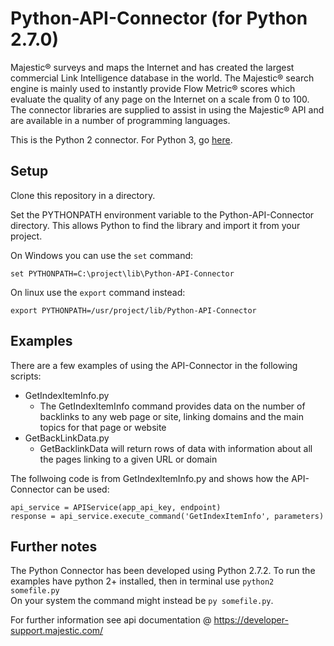 Python-API-Connector (for Python 2.7.0)
====================

Majestic® surveys and maps the Internet and has created the largest commercial Link Intelligence database in the world. The Majestic® search engine is mainly used to instantly provide Flow Metric® scores which evaluate the quality of any page on the Internet on a scale from 0 to 100. The connector libraries are supplied to assist in using the Majestic® API and are available in a number of programming languages.

This is the Python 2 connector.  For Python 3, go [here](https://github.com/majestic/Python3-API-Connector).
 
Setup
---------------
Clone this repository in a directory. 

Set the PYTHONPATH environment variable to the Python-API-Connector directory.
This allows Python to find the library and import it from your project.

On Windows you can use the `set` command:
```
set PYTHONPATH=C:\project\lib\Python-API-Connector
```
On linux use the `export` command instead: 
```
export PYTHONPATH=/usr/project/lib/Python-API-Connector
```
Examples
-------------
There are a few examples of using the API-Connector in the following scripts:

* GetIndexItemInfo.py 
  * The GetIndexItemInfo command provides data on the number of backlinks to any web page or site, linking domains and the main topics for that page or website
* GetBackLinkData.py 
  * GetBacklinkData will return rows of data with information about all the pages linking to a given URL or domain
  
The follwoing code is from GetIndexItemInfo.py and shows how the API-Connector can be used:

```
api_service = APIService(app_api_key, endpoint)
response = api_service.execute_command('GetIndexItemInfo', parameters)
```

Further notes  
------------------
The Python Connector has been developed using Python 2.7.2.
To run the examples have python 2+ installed, then in terminal use ```python2 somefile.py```  
On your system the command might instead be ```py somefile.py```.



For further information see api documentation @ https://developer-support.majestic.com/


